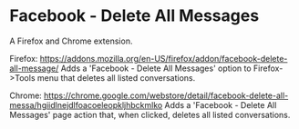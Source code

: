 Facebook - Delete All Messages
=============================

A Firefox and Chrome extension. 


Firefox: https://addons.mozilla.org/en-US/firefox/addon/facebook-delete-all-message/
Adds a 'Facebook - Delete All Messages' option to Firefox->Tools menu that deletes all listed conversations. 

Chrome: https://chrome.google.com/webstore/detail/facebook-delete-all-messa/hgiidlnejdlfoacoeleopkljhbckmlko
Adds a 'Facebook - Delete All Messages' page action that, when clicked, deletes all listed conversations.

